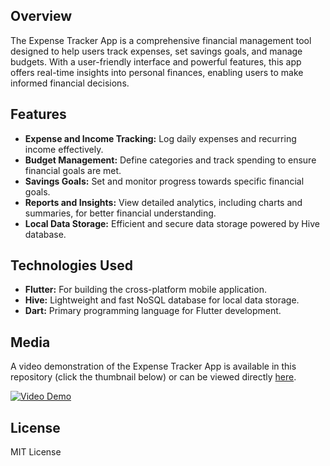 ## Overview
The Expense Tracker App is a comprehensive financial management tool designed to help users track expenses, set savings goals, and manage budgets. With a user-friendly interface and powerful features, this app offers real-time insights into personal finances, enabling users to make informed financial decisions.

## Features
- **Expense and Income Tracking:** Log daily expenses and recurring income effectively.
- **Budget Management:** Define categories and track spending to ensure financial goals are met.
- **Savings Goals:** Set and monitor progress towards specific financial goals.
- **Reports and Insights:** View detailed analytics, including charts and summaries, for better financial understanding.
- **Local Data Storage:** Efficient and secure data storage powered by Hive database.

## Technologies Used
- **Flutter:** For building the cross-platform mobile application.
- **Hive:** Lightweight and fast NoSQL database for local data storage.
- **Dart:** Primary programming language for Flutter development.

## Media
A video demonstration of the Expense Tracker App is available in this repository (click the thumbnail below) or can be viewed directly [here](https://github.com/omarhelmy2004/saving_app/blob/main/screenshots/video.mov).

[![Video Demo](https://github.com/omarhelmy2004/saving_app/blob/main/screenshots/your_video_thumbnail.png)](https://github.com/omarhelmy2004/saving_app/blob/main/screenshots/video.webm)


## License
MIT License

